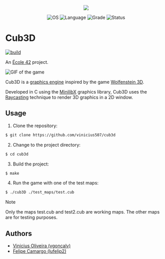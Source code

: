 <p align="center">
    <img src="https://game.42sp.org.br/static/assets/achievements/cub3dm.png">
</p>

<p align="center">
    <img src="https://img.shields.io/badge/OS-Linux-blue" alt="OS">
    <img src="https://img.shields.io/badge/Language-C%2B%2B98-orange.svg" alt="Language">
    <img src="https://img.shields.io/badge/Grade-110%2F100-brightgreen.svg" alt="Grade">
    <img src="https://img.shields.io/badge/Status-Completed-brightgreen.svg" alt="Status">
</p>

# Cub3D
[![build](https://github.com/vinicius507/cub3d/actions/workflows/build.yaml/badge.svg)](https://github.com/vinicius507/cub3d/actions/workflows/build.yaml)

An [École 42](https://42.fr) project.

![GIF of the game](/assets/showcase.gif)

Cub3D is a
[graphics engine](<https://en.wikipedia.org/wiki/Rendering_(computer_graphics)>)
inspired by the game
[Wolfenstein 3D](https://en.wikipedia.org/wiki/Wolfenstein_3D).

Developed in C using the [MinilibX](https://github.com/42Paris/minilibx-linux)
graphics library, Cub3D uses the
[Raycasting](https://en.wikipedia.org/wiki/Ray_casting) technique to render 3D
graphics in a 2D window.

## Usage

1. Clone the repository:

```bash
$ git clone https://github.com/vinicius507/cub3d
```

2. Change to the project directory:

```bash
$ cd cub3d
```

3. Build the project:

```bash
$ make
```

4. Run the game with one of the test maps:

```bash
$ ./cub3D ./test_maps/test.cub
```

>[!NOTE]
> Only the maps test.cub and test2.cub are working maps. The other maps are for testing purposes.

## Authors
- [Vinicius Oliveira (vgoncalv)](https://github.com/vinicius507)
- [Felipe Camargo (lufelip2)](https://github.com/unilui)
